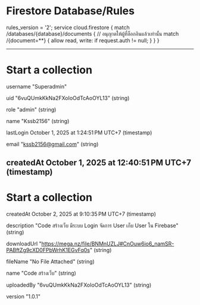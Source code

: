 # Firestore Database/Rules
rules_version = '2';
service cloud.firestore {
  match /databases/{database}/documents {
    // อนุญาตให้ผู้ที่ล็อกอินแล้วเท่านั้น
    match /{document=**} {
      allow read, write: if request.auth != null;
    }
  }
}

-----------------------------
# Start a collection
username
"Superadmin"

uid
"6vuQUmkKkNa2FXoIoOdTcAoOYL13"
(string)

role
"admin"
(string)

name
"Kssb2156"
(string)

lastLogin
October 1, 2025 at 1:24:51 PM UTC+7
(timestamp)

email
"kssb2156@gmail.com"
(string)

createdAt
October 1, 2025 at 12:40:51 PM UTC+7
(timestamp)
---------------------
# Start a collection
createdAt
October 2, 2025 at 9:10:35 PM UTC+7
(timestamp)

description
"Code สร้างเว็บ มีระบบ Login จัดการ User เก็บ User ใน Firebase"
(string)

downloadUrl
"https://mega.nz/file/BNMnUZLJ#CnOuw6io6_namSR-PABftZg9cXD0FPbWrhK1EGvFq0s"
(string)

fileName
"No File Attached"
(string)

name
"Code สร้างเว็บ"
(string)

uploadedBy
"6vuQUmkKkNa2FXoIoOdTcAoOYL13"
(string)


version
"1.0.1"
